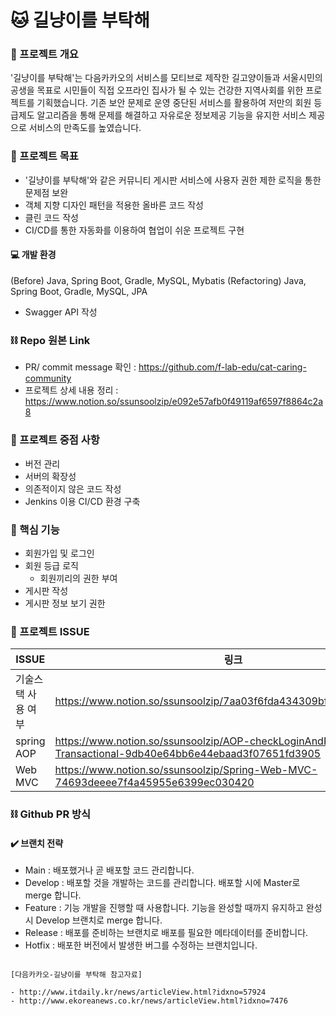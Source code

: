 # 🐱 길냥이를 부탁해

### 📌 프로젝트 개요
'길냥이를 부탁해'는 다음카카오의 서비스를 모티브로 제작한 길고양이들과 서울시민의 공생을 목표로 시민들이 직접 오프라인 집사가 될 수 있는 건강한 지역사회를 위한 프로젝트를 기획했습니다. 기존 보안 문제로 운영 중단된 서비스를 활용하여 저만의 회원 등급제도 알고리즘을 통해 문제를 해결하고 자유로운 정보제공 기능을 유지한 서비스 제공으로 서비스의 만족도를 높였습니다.

### 📌 프로젝트 목표

- '길냥이를 부탁해'와 같은 커뮤니티 게시판 서비스에 사용자 권한 제한 로직을 통한 문제점 보완
- 객체 지향 디자인 패턴을 적용한 올바른 코드 작성
- 클린 코드 작성
- CI/CD를 통한 자동화를 이용하여 협업이 쉬운 프로젝트 구현

#### 💻 개발 환경

(Before) Java, Spring Boot, Gradle, MySQL, Mybatis
(Refactoring) Java, Spring Boot, Gradle, MySQL, JPA
- Swagger API 작성

### ⛓️ Repo 원본 Link ###
- PR/ commit message 확인 : https://github.com/f-lab-edu/cat-caring-community
- 프로젝트 상세 내용 정리 : https://www.notion.so/ssunsoolzip/e092e57afb0f49119af6597f8864c2a8

### 📌 프로젝트 중점 사항

- 버전 관리
- 서버의 확장성
- 의존적이지 않은 코드 작성
- Jenkins 이용 CI/CD 환경 구축

### 📌 핵심 기능

- 회원가입 및 로그인
- 회원 등급 로직
    - 회원끼리의 권한 부여
- 게시판 작성
- 게시판 정보 보기 권한

### 📁 프로젝트 ISSUE 
| ISSUE | 링크 |
|-----|------|
| 기술스택 사용 여부 | https://www.notion.so/ssunsoolzip/7aa03f6fda434309bff31ba59ec6b3dc |
| spring AOP | https://www.notion.so/ssunsoolzip/AOP-checkLoginAndProcessResult-Transactional-9db40e64bb6e44ebaad3f07651fd3905 |
| Web MVC |https://www.notion.so/ssunsoolzip/Spring-Web-MVC-74693deeee7f4a45955e6399ec030420 |

### ⛓️ Github PR 방식

#### ✔️ 브랜치 전략

- Main : 배포했거나 곧 배포할 코드 관리합니다.
- Develop : 배포할 것을 개발하는 코드를 관리합니다. 배포할 시에 Master로 merge 합니다.
- Feature : 기능 개발을 진행할 때 사용합니다. 기능을 완성할 때까지 유지하고 완성 시 Develop 브랜치로 merge 합니다.
- Release : 배포를 준비하는 브랜치로 배포를 필요한 메타데이터를 준비합니다.
- Hotfix :  배포한 버전에서 발생한 버그를 수정하는 브랜치입니다.


````````

[다음카카오-길냥이를 부탁해 참고자료]

- http://www.itdaily.kr/news/articleView.html?idxno=57924
- http://www.ekoreanews.co.kr/news/articleView.html?idxno=7476
